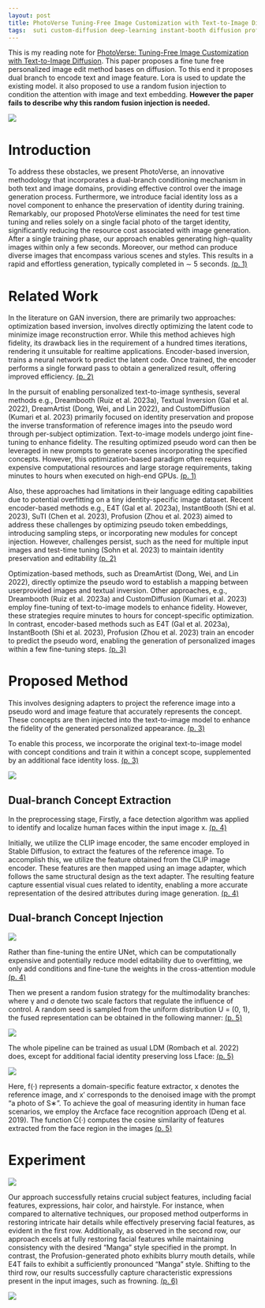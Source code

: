 ```yaml
---
layout: post
title: PhotoVerse Tuning-Free Image Customization with Text-to-Image Diffusion Models
tags:  suti custom-diffusion deep-learning instant-booth diffusion profusion dream-booth personalize e4t dream-artist textual-inversion text2image
---
```


This is my reading note for [PhotoVerse: Tuning-Free Image Customization with Text-to-Image Diffusion](https://photoverse2d.github.io/). This paper proposes a fine tune free personalized image edit method bases on diffusion. To this end it proposes dual branch to encode text and image feature. Lora is used to update the existing model. it also proposed to use a random fusion injection to condition the attention with image and text embedding. **However the paper fails to describe why this random fusion injection is needed.**

![](https://raw.githubusercontent.com/zhangtemplar/zhangtemplar.github.io/master/uPic/chenPhotoVerseTuningFreeImage2023-1-x316-y361.png) 

# Introduction
To address these obstacles, we present PhotoVerse, an innovative methodology that incorporates a dual-branch conditioning mechanism in both text and image domains, providing effective control over the image generation process. Furthermore, we introduce facial identity loss as a novel component to enhance the preservation of identity during training. Remarkably, our proposed PhotoVerse eliminates the need for test time tuning and relies solely on a single facial photo of the target identity, significantly reducing the resource cost associated with image generation. After a single training phase, our approach enables generating high-quality images within only a few seconds. Moreover, our method can produce diverse images that encompass various scenes and styles. This results in a rapid and effortless generation, typically completed in ∼ 5 seconds. [(p. 1)](zotero://open-pdf/library/items/W2SYKC86?page=1&annotation=KYYHFF5K)

# Related Work
In the literature on GAN inversion, there are primarily two approaches: optimization based inversion, involves directly optimizing the latent code to minimize image reconstruction error. While this method achieves high fidelity, its drawback lies in the requirement of a hundred times iterations, rendering it unsuitable for realtime applications. Encoder-based inversion, trains a neural network to predict the latent code. Once trained, the encoder performs a single forward pass to obtain a generalized result, offering improved efficiency. [(p. 2)](zotero://open-pdf/library/items/W2SYKC86?page=2&annotation=6ZRTICR8)

In the pursuit of enabling personalized text-to-image synthesis, several methods e.g., Dreambooth (Ruiz et al. 2023a), Textual Inversion (Gal et al. 2022), DreamArtist (Dong, Wei, and Lin 2022), and CustomDiffusion (Kumari et al. 2023) primarily focused on identity preservation and propose the inverse transformation of reference images into the pseudo word through per-subject optimization. Text-to-image models undergo joint fine-tuning to enhance fidelity. The resulting optimized pseudo word can then be leveraged in new prompts to generate scenes incorporating the specified concepts. However, this optimization-based paradigm often requires expensive computational resources and large storage requirements, taking minutes to hours when executed on high-end GPUs. [(p. 1)](zotero://open-pdf/library/items/W2SYKC86?page=1&annotation=G6VE2ARZ)

Also, these approaches had limitations in their language editing capabilities due to potential overfitting on a tiny identity-specific image dataset. Recent encoder-based methods e.g., E4T (Gal et al. 2023a), InstantBooth (Shi et al. 2023), SuTI (Chen et al. 2023), Profusion (Zhou et al. 2023) aimed to address these challenges by optimizing pseudo token embeddings, introducing sampling steps, or incorporating new modules for concept injection. However, challenges persist, such as the need for multiple input images and test-time tuning (Sohn et al. 2023) to maintain identity preservation and editability [(p. 2)](zotero://open-pdf/library/items/W2SYKC86?page=2&annotation=QW8DBHIT)

Optimization-based methods, such as DreamArtist (Dong, Wei, and Lin 2022), directly optimize the pseudo word to establish a mapping between userprovided images and textual inversion. Other approaches, e.g., Dreambooth (Ruiz et al. 2023a) and CustomDiffusion (Kumari et al. 2023) employ fine-tuning of text-to-image models to enhance fidelity. However, these strategies require minutes to hours for concept-specific optimization. In contrast, encoder-based methods such as E4T (Gal et al. 2023a), InstantBooth (Shi et al. 2023), Profusion (Zhou et al. 2023) train an encoder to predict the pseudo word, enabling the generation of personalized images within a few fine-tuning steps. [(p. 3)](zotero://open-pdf/library/items/W2SYKC86?page=3&annotation=UKG45LED)

# Proposed Method
This involves designing adapters to project the reference image into a pseudo word and image feature that accurately represents the concept. These concepts are then injected into the text-to-image model to enhance the fidelity of the generated personalized appearance. [(p. 3)](zotero://open-pdf/library/items/W2SYKC86?page=3&annotation=ZPU8WMDW)

To enable this process, we incorporate the original text-to-image model with concept conditions and train it within a concept scope, supplemented by an additional face identity loss. [(p. 3)](zotero://open-pdf/library/items/W2SYKC86?page=3&annotation=BC3H8DJE)

![](https://raw.githubusercontent.com/zhangtemplar/zhangtemplar.github.io/master/uPic/chenPhotoVerseTuningFreeImage2023-3-x321-y419.png) 

## Dual-branch Concept Extraction
In the preprocessing stage, Firstly, a face detection algorithm was applied to identify and localize human faces within the input image x. [(p. 4)](zotero://open-pdf/library/items/W2SYKC86?page=4&annotation=YMSWG2RA)

Initially, we utilize the CLIP image encoder, the same encoder employed in Stable Diffusion, to extract the features of the reference image. To accomplish this, we utilize the feature obtained from the CLIP image encoder. These features are then mapped using an image adapter, which follows the same structural design as the text adapter. The resulting feature capture essential visual cues related to identity, enabling a more accurate representation of the desired attributes during image generation. [(p. 4)](zotero://open-pdf/library/items/W2SYKC86?page=4&annotation=QANQ49KZ)

## Dual-branch Concept Injection
![](https://raw.githubusercontent.com/zhangtemplar/zhangtemplar.github.io/master/uPic/chenPhotoVerseTuningFreeImage2023-4-x310-y468.png) 

Rather than fine-tuning the entire UNet, which can be computationally expensive and potentially reduce model editability due to overfitting, we only add conditions and fine-tune the weights in the cross-attention module [(p. 4)](zotero://open-pdf/library/items/W2SYKC86?page=4&annotation=NLYAFVHZ)

Then we present a random fusion strategy for the multimodality branches: where γ and σ denote two scale factors that regulate the influence of control. A random seed is sampled from the uniform distribution U = (0, 1), the fused representation can be obtained in the following manner: [(p. 5)](zotero://open-pdf/library/items/W2SYKC86?page=5&annotation=2KJ82SRR)

![](https://raw.githubusercontent.com/zhangtemplar/zhangtemplar.github.io/master/uPic/chenPhotoVerseTuningFreeImage2023-5-x54-y511.png) 

The whole pipeline can be trained as usual LDM (Rombach et al. 2022) does, except for additional facial identity preserving loss Lface: [(p. 5)](zotero://open-pdf/library/items/W2SYKC86?page=5&annotation=6CZVA44S)

![](https://raw.githubusercontent.com/zhangtemplar/zhangtemplar.github.io/master/uPic/chenPhotoVerseTuningFreeImage2023-5-x114-y363.png) 

Here, f(·) represents a domain-specific feature extractor, x denotes the reference image, and x′ corresponds to the denoised image with the prompt “a photo of S∗”. To achieve the goal of measuring identity in human face scenarios, we employ the Arcface face recognition approach (Deng et al. 2019). The function C(·) computes the cosine similarity of features extracted from the face region in the images [(p. 5)](zotero://open-pdf/library/items/W2SYKC86?page=5&annotation=XAHDLYBG)

# Experiment
![](https://raw.githubusercontent.com/zhangtemplar/zhangtemplar.github.io/master/uPic/chenPhotoVerseTuningFreeImage2023-6-x49-y300.png) 

Our approach successfully retains crucial subject features, including facial features, expressions, hair color, and hairstyle. For instance, when compared to alternative techniques, our proposed method outperforms in restoring intricate hair details while effectively preserving facial features, as evident in the first row. Additionally, as observed in the second row, our approach excels at fully restoring facial features while maintaining consistency with the desired “Manga” style specified in the prompt. In contrast, the Profusion-generated photo exhibits blurry mouth details, while E4T fails to exhibit a sufficiently pronounced “Manga” style. Shifting to the third row, our results successfully capture characteristic expressions present in the input images, such as frowning. [(p. 6)](zotero://open-pdf/library/items/W2SYKC86?page=6&annotation=9PKWJ5WX)

![](https://raw.githubusercontent.com/zhangtemplar/zhangtemplar.github.io/master/uPic/chenPhotoVerseTuningFreeImage2023-7-x317-y643.png) 
